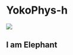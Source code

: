 # YokoPhys-h


![](https://github-readme-stats.vercel.app/api?username=YokoPhys-h&count_private=true&show_icons=true&theme=dracula)

## I am Elephant


